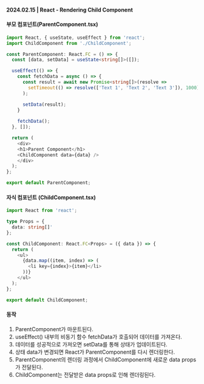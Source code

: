 #### 2024.02.15 | React - Rendering Child Component

#### 부모 컴포넌트(ParentComponent.tsx)
````typescript
import React, { useState, useEffect } from 'react';
import ChildComponent from './ChildComponent';

const ParentComponent: React.FC = () => {
  const [data, setData] = useState<string[]>([]);

  useEffect(() => {
    const fetchData = async () => {
      const result = await new Promise<string[]>(resolve => 
        setTimeout(() => resolve(['Text 1', 'Text 2', 'Text 3']), 1000)
      );

      setData(result);
    }
    
    fetchData();
  }, []);

  return (
    <div>
    <h1>Parent Component</h1>
    <ChildComponent data={data} />
    </div>
  );
};

export default ParentComponent;
````

#### 자식 컴포넌트 (ChildComponent.tsx)
````typescript
import React from 'react';

type Props = {
  data: string[]'
};

const ChildComponent: React.FC<Props> = ({ data }) => {
  return (
    <ul>
      {data.map((item, index) => (
        <li key={index}>{item}</li>
      ))}
    </ul>
  );
};

export default ChildComponent;
````

#### 동작

1) ParentComponent가 마운트된다.
2) useEffect() 내부의 비동기 함수 fetchData가 호출되어 데이터를 가져온다.
3) 데이터를 성공적으로 가져오면 setData를 통해 상태가 업데이트된다.
4) 상태 data가 변경되면 React가 ParentComponent를 다시 렌더링한다.
5) ParentComponent의 렌더링 과정에서 ChildComponent에 새로운 data props가 전달된다. 
6) ChildComponent는 전달받은 data props로 인해 렌더링된다.